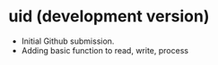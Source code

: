 # uid (development version)

* Initial Github submission.
* Adding basic function to read, write, process
